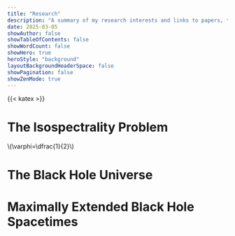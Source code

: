 ```yaml
---
title: "Research"
description: "A summary of my research interests and links to papers, talks etc.."
date: 2025-03-05
showAuthor: false
showTableOfContents: false
showWordCount: false
showHero: true
heroStyle: "background"
layoutBackgroundHeaderSpace: false
showPagination: false
showZenMode: true
---
```


<script>
    window.onload = function() {
        var zenButton = document.getElementById('zen-mode-button');
        zenButton.click();
    };
</script>

{{< katex >}}

# The Isospectrality Problem
\\(\varphi=\dfrac{1}{2}\\)

# The Black Hole Universe

# Maximally Extended Black Hole Spacetimes

